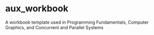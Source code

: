 # aux_workbook
A workbook template used in Programming Fundamentals, Computer Graphics, and Concurrent and Parallel Systems
